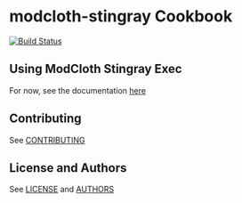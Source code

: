 modcloth-stingray Cookbook
==========================

[![Build Status](https://travis-ci.org/modcloth-cookbooks/modcloth-stingray-exec.png?branch=master)](https://travis-ci.org/modcloth-cookbooks/modcloth-stingray-exec)

Using ModCloth Stingray Exec
----------------------------

For now, see the documentation [here](https://github.com/modcloth-cookbooks/mithril-cluster)

Contributing
------------

See [CONTRIBUTING](CONTRIBUTING.md)

License and Authors
-------------------

See [LICENSE](LICENSE.txt) and [AUTHORS](AUTHORS.md)
